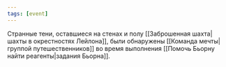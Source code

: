 ```yaml
---
tags: [event]
---
```


Странные тени, оставшиеся на стенах и полу [[Заброшенная шахта|шахты в окрестностях Лейлона]], были обнаружены [[Команда мечты|группой путешественников]] во время выполнения [[Помочь Бьорну найти реагенты|задания Бьорна]].

